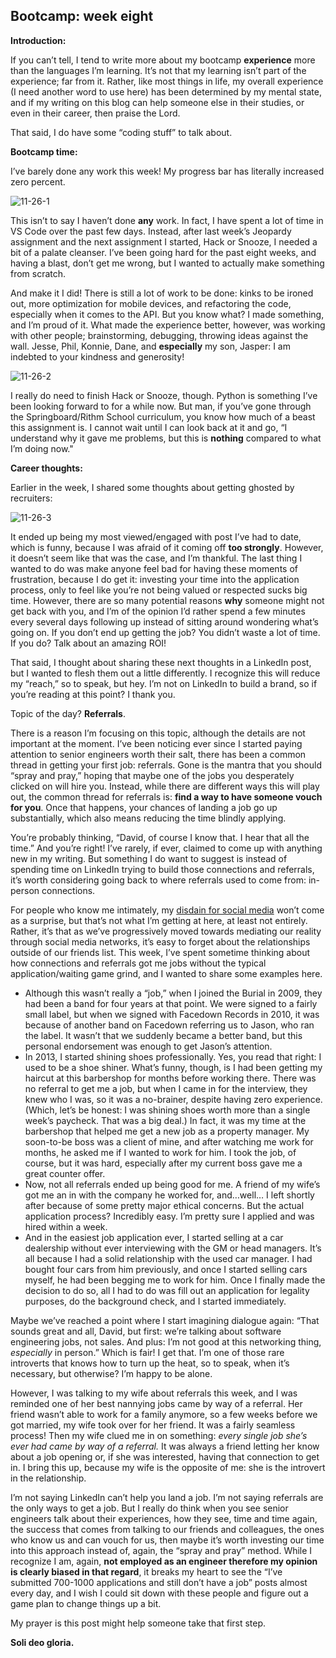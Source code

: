 Bootcamp: week eight
---------------

**Introduction:**

If you can’t tell, I tend to write more about my bootcamp **experience** more than the languages I’m learning. It’s not that my learning isn’t part of the experience; far from it. Rather, like most things in life, my overall experience (I need another word to use here) has been determined by my mental state, and if my writing on this blog can help someone else in their studies, or even in their career, then praise the Lord.

That said, I do have some “coding stuff” to talk about.

**Bootcamp time:**

I’ve barely done any work this week! My progress bar has literally increased zero percent.

![11-26-1](https://user-images.githubusercontent.com/92643015/143605371-6d046db7-a6c0-40cd-b59e-b6c2c28530e2.png)

This isn’t to say I haven’t done **any** work. In fact, I have spent a lot of time in VS Code over the past few days. Instead, after last week’s Jeopardy assignment and the next assignment I started, Hack or Snooze, I needed a bit of a palate cleanser. I’ve been going hard for the past eight weeks, and having a blast, don’t get me wrong, but I wanted to actually make something from scratch.

And make it I did! There is still a lot of work to be done: kinks to be ironed out, more optimization for mobile devices, and refactoring the code, especially when it comes to the API. But you know what? I made something, and I’m proud of it. What made the experience better, however, was working with other people; brainstorming, debugging, throwing ideas against the wall. Jesse, Phil, Konnie, Dane, and **especially** my son, Jasper: I am indebted to your kindness and generosity!

![11-26-2](https://user-images.githubusercontent.com/92643015/143605414-8e78a51c-50c3-4e78-9db1-3c3a07fb22a7.jpg)

I really do need to finish Hack or Snooze, though. Python is something I’ve been looking forward to for a while now. But man, if you’ve gone through the Springboard/Rithm School curriculum, you know how much of a beast this assignment is. I cannot wait until I can look back at it and go, “I understand why it gave me problems, but this is **nothing** compared to what I’m doing now."

**Career thoughts:**

Earlier in the week, I shared some thoughts about getting ghosted by recruiters:

![11-26-3](https://user-images.githubusercontent.com/92643015/143605576-6a7f1ebc-e885-4aac-b564-172b6332250b.png)

It ended up being my most viewed/engaged with post I’ve had to date, which is funny, because I was afraid of it coming off **too strongly**. However, it doesn’t seem like that was the case, and I’m thankful. The last thing I wanted to do was make anyone feel bad for having these moments of frustration, because I do get it: investing your time into the application process, only to feel like you’re not being valued or respected sucks big time. However, there are so many potential reasons **why** someone might not get back with you, and I’m of the opinion I’d rather spend a few minutes every several days following up instead of sitting around wondering what’s going on. If you don’t end up getting the job? You didn’t waste a lot of time. If you do? Talk about an amazing ROI!

That said, I thought about sharing these next thoughts in a LinkedIn post, but I wanted to flesh them out a little differently. I recognize this will reduce my “reach,” so to speak, but hey. I’m not on LinkedIn to build a brand, so if you’re reading at this point? I thank you.

Topic of the day? **Referrals**.

There is a reason I’m focusing on this topic, although the details are not important at the moment. I’ve been noticing ever since I started paying attention to senior engineers worth their salt, there has been a common thread in getting your first job: referrals. Gone is the mantra that you should “spray and pray,” hoping that maybe one of the jobs you desperately clicked on will hire you. Instead, while there are different ways this will play out, the common thread for referrals is: **find a way to have someone vouch for you**. Once that happens, your chances of landing a job go up substantially, which also means reducing the time blindly applying.

You’re probably thinking, “David, of course I know that. I hear that all the time.” And you’re right! I’ve rarely, if ever, claimed to come up with anything new in my writing. But something I do want to suggest is instead of spending time on LinkedIn trying to build those connections and referrals, it’s worth considering going back to where referrals used to come from: in-person connections.

For people who know me intimately, my [disdain for social media](https://dlmarshall3.substack.com/p/social-media-and-deformation) won’t come as a surprise, but that’s not what I’m getting at here, at least not entirely. Rather, it’s that as we’ve progressively moved towards mediating our reality through social media networks, it’s easy to forget about the relationships outside of our friends list. This week, I’ve spent sometime thinking about how connections and referrals got me jobs without the typical application/waiting game grind, and I wanted to share some examples here.

<ul>
  <li>Although this wasn’t really a “job,” when I joined the Burial in 2009, they had been a band for four years at that point. We were signed to a fairly small label, but when we signed with Facedown Records in 2010, it was because of another band on Facedown referring us to Jason, who ran the label. It wasn’t that we suddenly became a better band, but this personal endorsement was enough to get Jason’s attention.</li>
  
  <li>In 2013, I started shining shoes professionally. Yes, you read that right: I used to be a shoe shiner. What’s funny, though, is I had been getting my haircut at this barbershop for months before working there. There was no referral to get me a job, but when I came in for the interview, they knew who I was, so it was a no-brainer, despite having zero experience. (Which, let’s be honest: I was shining shoes worth more than a single week’s paycheck. That was a big deal.) In fact, it was my time at the barbershop that helped me get a new job as a property manager. My soon-to-be boss was a client of mine, and after watching me work for months, he asked me if I wanted to work for him. I took the job, of course, but it was hard, especially after my current boss gave me a great counter offer.</li>

  <li>Now, not all referrals ended up being good for me. A friend of my wife’s got me an in with the company he worked for, and…well… I left shortly after because of some pretty major ethical concerns. But the actual application process? Incredibly easy. I’m pretty sure I applied and was hired within a week.</li>
  
  <li>And in the easiest job application ever, I started selling at a car dealership without ever interviewing with the GM or head managers. It’s all because I had a solid relationship with the used car manager. I had bought four cars from him previously, and once I started selling cars myself, he had been begging me to work for him. Once I finally made the decision to do so, all I had to do was fill out an application for legality purposes, do the background check, and I started immediately.</li>
  
</ul>

Maybe we’ve reached a point where I start imagining dialogue again: “That sounds great and all, David, but first: we’re talking about software engineering jobs, not sales. And plus: I’m not good at this networking thing, _especially_ in person.” Which is fair! I get that. I’m one of those rare introverts that knows how to turn up the heat, so to speak, when it’s necessary, but otherwise? I’m happy to be alone.

However, I was talking to my wife about referrals this week, and I was reminded one of her best nannying jobs came by way of a referral. Her friend wasn’t able to work for a family anymore, so a few weeks before we got married, my wife took over for her friend. It was a fairly seamless process! Then my wife clued me in on something: _every single job she’s ever had came by way of a referral._ It was always a friend letting her know about a job opening or, if she was interested, having that connection to get in. I bring this up, because my wife is the opposite of me: she is the introvert in the relationship.

I’m not saying LinkedIn can’t help you land a job. I’m not saying referrals are the only ways to get a job. But I really do think when you see senior engineers talk about their experiences, how they see, time and time again, the success that comes from talking to our friends and colleagues, the ones who know us and can vouch for us, then maybe it’s worth investing our time into this approach instead of, again, the “spray and pray” method. While I recognize I am, again, **not employed as an engineer therefore my opinion is clearly biased in that regard**, it breaks my heart to see the “I’ve submitted 700-1000 applications and still don’t have a job” posts almost every day, and I wish I could sit down with these people and figure out a game plan to change things up a bit.

My prayer is this post might help someone take that first step.

**Soli deo gloria.**






